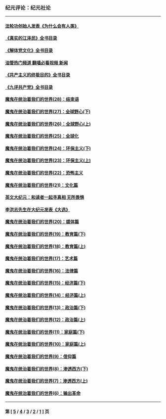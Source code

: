 ### 纪元评论：纪元社论
---
#### [法轮功创始人发表《为什么会有人类》](../../pages/nsc422/n13912117.md?03070330) 
#### [《真实的江泽民》全书目录](../../pages/nsc422/n13721399.md?03070330) 
#### [《解体党文化》全书目录](../../pages/nsc422/n13721157.md?03070330) 
#### [油管热门频道 翻墙必看视频 新闻](ok?03070330)
#### [《共产主义的终极目的》全书目录](../../pages/nsc422/n13721048.md?03070330) 
#### [《九评共产党》全书目录](../../pages/nsc422/n13708085.md?03070330) 
#### [魔鬼在统治着我们的世界(28)：结束语](../../pages/nsc422/n10936246.md?03070330) 
#### [魔鬼在统治着我们的世界(27)：全球野心(下)](../../pages/nsc422/n10928319.md?03070330) 
#### [魔鬼在统治着我们的世界(26)：全球野心(上)](../../pages/nsc422/n10900318.md?03070330) 
#### [魔鬼在统治着我们的世界(25)：全球化](../../pages/nsc422/n10788205.md?03070330) 
#### [魔鬼在统治着我们的世界(24)：环保主义(下)](../../pages/nsc422/n10695307.md?03070330) 
#### [魔鬼在统治着我们的世界(23)：环保主义(上)](../../pages/nsc422/n10688613.md?03070330) 
#### [魔鬼在统治着我们的世界(22)：恐怖主义](../../pages/nsc422/n10614727.md?03070330) 
#### [魔鬼在统治着我们的世界(21)：文化篇](../../pages/nsc422/n10597706.md?03070330) 
#### [英文大纪元：和读者一起寻真相 无所畏惧](../../pages/nsc422/n12542027.md?03070330) 
#### [李洪志先生在大纪元发表《大选》](../../pages/nsc422/n12534746.md?03070330) 
#### [魔鬼在统治着我们的世界(20)：媒体篇](../../pages/nsc422/n10586579.md?03070330) 
#### [魔鬼在统治着我们的世界(19)：教育篇(下)](../../pages/nsc422/n10564808.md?03070330) 
#### [魔鬼在统治着我们的世界(18)：教育篇(上)](../../pages/nsc422/n10526970.md?03070330) 
#### [魔鬼在统治着我们的世界(17)：艺术篇](../../pages/nsc422/n10499093.md?03070330) 
#### [魔鬼在统治着我们的世界(16)：法律篇](../../pages/nsc422/n10485969.md?03070330) 
#### [魔鬼在统治着我们的世界(15)：经济篇(下)](../../pages/nsc422/n10469975.md?03070330) 
#### [魔鬼在统治着我们的世界(14)：经济篇(上)](../../pages/nsc422/n10457370.md?03070330) 
#### [魔鬼在统治着我们的世界(13)：政治篇(下)](../../pages/nsc422/n10448270.md?03070330) 
#### [魔鬼在统治着我们的世界(12)：政治篇(上)](../../pages/nsc422/n10444576.md?03070330) 
#### [魔鬼在统治着我们的世界(11)：家庭篇(下)](../../pages/nsc422/n10440961.md?03070330) 
#### [魔鬼在统治着我们的世界(10)：家庭篇(上)](../../pages/nsc422/n10435448.md?03070330) 
#### [魔鬼在统治着我们的世界(9)：信仰篇](../../pages/nsc422/n10432159.md?03070330) 
#### [魔鬼在统治着我们的世界(8)：渗透西方(下)](../../pages/nsc422/n10429603.md?03070330) 
#### [魔鬼在统治着我们的世界(7)：渗透西方(上)](../../pages/nsc422/n10426013.md?03070330) 
#### [魔鬼在统治着我们的世界(6)：输出革命](../../pages/nsc422/n10421536.md?03070330) 

---
#### 第 [ [5](./5.md?03070330) / [4](./4.md?03070330) / [3](./3.md?03070330) / [2](./2.md?03070330) / [1](./1.md?03070330) ] 页
